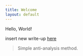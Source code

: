 ```yaml
---
title: Welcome
layout: default
---
```


Hello, World!

insert new write-up [here](https://pyscado.github.io/main/anti-analysis.md)
> Simple anti-analysis method.
